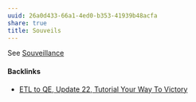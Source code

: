 ```yaml
---
uuid: 26a0d433-66a1-4ed0-b353-41939b48acfa
share: true
title: Souveils
---
```

See [Souveillance](../96d3f410-4487-423d-a16f-2c5e9bb5e14e)

#### Backlinks

* [ETL to QE, Update 22, Tutorial Your Way To Victory](/72b60152-c15c-4243-8329-67cd13e78ba6)